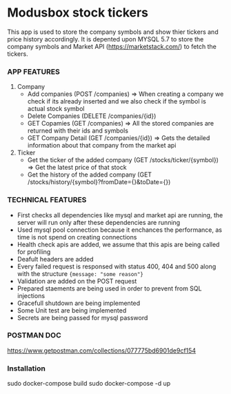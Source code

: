 # Modusbox stock tickers

This app is used to store the company symbols and show thier tickers and price history accordingly. It is depented upon MYSQL 5.7 to store the company symbols and Market API (https://marketstack.com/) to fetch the tickers. 

### APP FEATURES
1. Company
    - Add companies (POST /companies) => When creating a company we check if its already inserted and we also check if the symbol is actual stock symbol
    - Delete Companies (DELETE /companies/{id}) 
    - GET Copamies (GET /companies) => All the stored companies are returned with their ids and symbols
    - GET Company Detail (GET /companies/{id}) => Gets the detailed information about that company from the market api
2. Ticker
    - Get the ticker of the added company (GET /stocks/ticker/{symbol}) => Get the latest price of that stock 
    - Get the history of the added company (GET /stocks/history/{symbol}?fromDate={}&toDate={})

### TECHNICAL FEATURES
- First checks all dependencies like mysql and market api are running, the server will run only after these dependencies are  running
- Used mysql pool connection because it enchances the performance, as time is not spend on creating connections
- Health check apis are added, we assume that this apis are being called for profiling
- Deafult headers are added
- Every failed request is responsed with status 400, 404 and 500 along with the structure `{message: "some reason"}`
- Validation are added on the POST request
- Prepared staements are being used in order to prevent from SQL injections
- Gracefull shutdown are being implemented
- Some Unit test are being implemented 
- Secrets are being passed for mysql password

### POSTMAN DOC
https://www.getpostman.com/collections/077775bd6901de9cf154

### Installation
sudo docker-compose build
sudo docker-compose -d up







